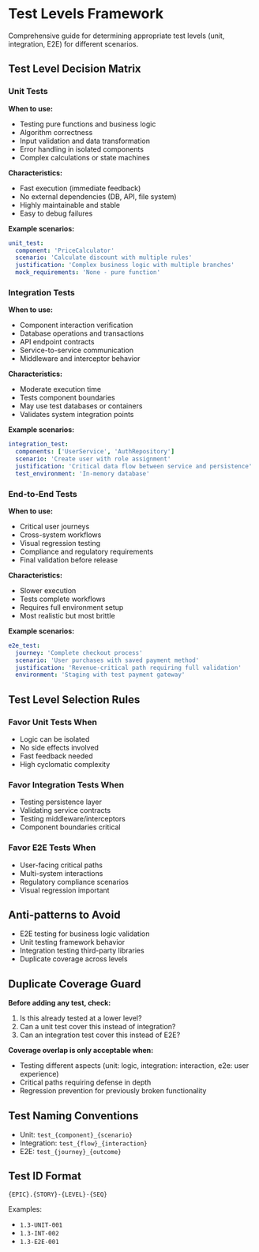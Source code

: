 <!-- Powered by BMAD™ Core -->

# Test Levels Framework

Comprehensive guide for determining appropriate test levels (unit, integration, E2E) for different scenarios.

## Test Level Decision Matrix

### Unit Tests

**When to use:**

- Testing pure functions and business logic
- Algorithm correctness
- Input validation and data transformation
- Error handling in isolated components
- Complex calculations or state machines

**Characteristics:**

- Fast execution (immediate feedback)
- No external dependencies (DB, API, file system)
- Highly maintainable and stable
- Easy to debug failures

**Example scenarios:**

```yaml
unit_test:
  component: 'PriceCalculator'
  scenario: 'Calculate discount with multiple rules'
  justification: 'Complex business logic with multiple branches'
  mock_requirements: 'None - pure function'
```

### Integration Tests

**When to use:**

- Component interaction verification
- Database operations and transactions
- API endpoint contracts
- Service-to-service communication
- Middleware and interceptor behavior

**Characteristics:**

- Moderate execution time
- Tests component boundaries
- May use test databases or containers
- Validates system integration points

**Example scenarios:**

```yaml
integration_test:
  components: ['UserService', 'AuthRepository']
  scenario: 'Create user with role assignment'
  justification: 'Critical data flow between service and persistence'
  test_environment: 'In-memory database'
```

### End-to-End Tests

**When to use:**

- Critical user journeys
- Cross-system workflows
- Visual regression testing
- Compliance and regulatory requirements
- Final validation before release

**Characteristics:**

- Slower execution
- Tests complete workflows
- Requires full environment setup
- Most realistic but most brittle

**Example scenarios:**

```yaml
e2e_test:
  journey: 'Complete checkout process'
  scenario: 'User purchases with saved payment method'
  justification: 'Revenue-critical path requiring full validation'
  environment: 'Staging with test payment gateway'
```

## Test Level Selection Rules

### Favor Unit Tests When

- Logic can be isolated
- No side effects involved
- Fast feedback needed
- High cyclomatic complexity

### Favor Integration Tests When

- Testing persistence layer
- Validating service contracts
- Testing middleware/interceptors
- Component boundaries critical

### Favor E2E Tests When

- User-facing critical paths
- Multi-system interactions
- Regulatory compliance scenarios
- Visual regression important

## Anti-patterns to Avoid

- E2E testing for business logic validation
- Unit testing framework behavior
- Integration testing third-party libraries
- Duplicate coverage across levels

## Duplicate Coverage Guard

**Before adding any test, check:**

1. Is this already tested at a lower level?
2. Can a unit test cover this instead of integration?
3. Can an integration test cover this instead of E2E?

**Coverage overlap is only acceptable when:**

- Testing different aspects (unit: logic, integration: interaction, e2e: user experience)
- Critical paths requiring defense in depth
- Regression prevention for previously broken functionality

## Test Naming Conventions

- Unit: `test_{component}_{scenario}`
- Integration: `test_{flow}_{interaction}`
- E2E: `test_{journey}_{outcome}`

## Test ID Format

`{EPIC}.{STORY}-{LEVEL}-{SEQ}`

Examples:

- `1.3-UNIT-001`
- `1.3-INT-002`
- `1.3-E2E-001`
